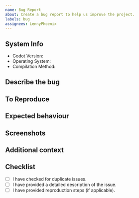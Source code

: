 ```yaml
---
name: Bug Report
about: Create a bug report to help us improve the project.
labels: bug
assignees: LennyPhoenix
---
```


## System Info

- Godot Version: <!-- Enter your godot version here -->
- Operating System: <!-- Enter your operating system here -->
- Compilation Method: <!-- Enter your compilation method here, make sure to include whether it is the debug or release build -->

## Describe the bug
<!-- A clear and concise description of what the bug is. Include any applicable error messages. -->

## To Reproduce
<!--
Steps to reproduce the behaviour:
1. Use this code: `...`
2. Enable this feature: `...`
3. Change this attributes: `...`
4. Etc.
-->

## Expected behaviour
<!-- A clear and concise description of what you expected to happen. -->

## Screenshots
<!-- If applicable, add screenshots to help explain your problem. -->

## Additional context
<!-- Add any other context about the problem here. -->

## Checklist
<!-- Place an `X` between the square brackets. -->
- [ ] I have checked for duplicate issues.
- [ ] I have provided a detailed description of the issue.
- [ ] I have provided reproduction steps (if applicable).
